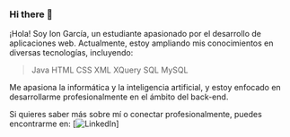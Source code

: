 ### Hi there 👋

¡Hola! Soy Ion García, un estudiante apasionado por el desarrollo de aplicaciones web. Actualmente, estoy ampliando mis conocimientos en diversas tecnologías, incluyendo:

>Java
>HTML
>CSS
>XML
>XQuery
>SQL
>MySQL

Me apasiona la informática y la inteligencia artificial, y estoy enfocado en desarrollarme profesionalmente en el ámbito del back-end.

Si quieres saber más sobre mí o conectar profesionalmente, puedes encontrarme en:
[![LinkedIn](https://www.linkedin.com/in/ion-garc%C3%ADa-rodr%C3%ADguez-b278502b4/)]
